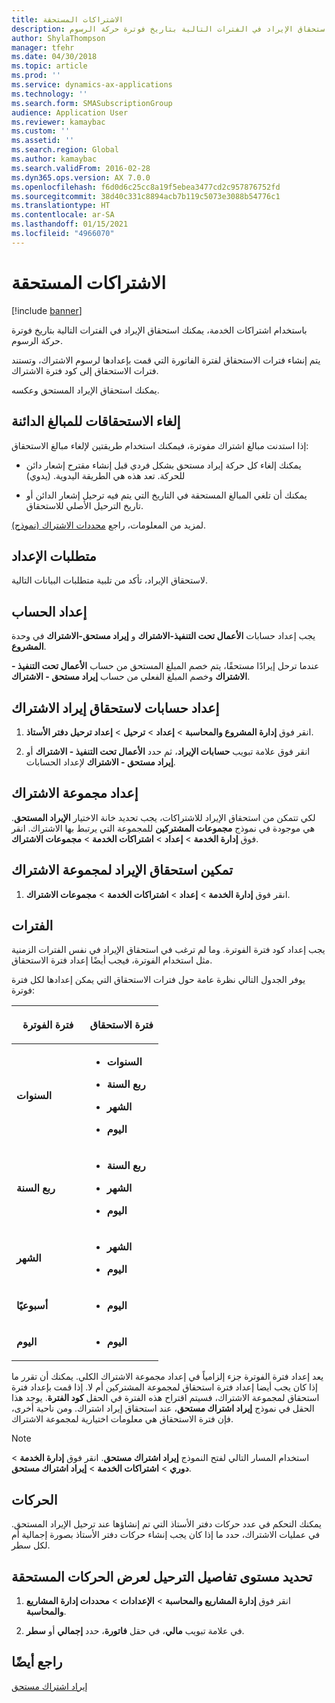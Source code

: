```yaml
---
title: الاشتراكات المستحقة
description: باستخدام اشتراكات الخدمة، يمكنك استحقاق الإيراد في الفترات التالية بتاريخ فوترة حركة الرسوم.
author: ShylaThompson
manager: tfehr
ms.date: 04/30/2018
ms.topic: article
ms.prod: ''
ms.service: dynamics-ax-applications
ms.technology: ''
ms.search.form: SMASubscriptionGroup
audience: Application User
ms.reviewer: kamaybac
ms.custom: ''
ms.assetid: ''
ms.search.region: Global
ms.author: kamaybac
ms.search.validFrom: 2016-02-28
ms.dyn365.ops.version: AX 7.0.0
ms.openlocfilehash: f6d0d6c25cc8a19f5ebea3477cd2c957876752fd
ms.sourcegitcommit: 38d40c331c8894acb7b119c5073e3088b54776c1
ms.translationtype: HT
ms.contentlocale: ar-SA
ms.lasthandoff: 01/15/2021
ms.locfileid: "4966070"
---
```

# <a name="accruing-subscriptions"></a>الاشتراكات المستحقة 

[!include [banner](../includes/banner.md)]


باستخدام اشتراكات الخدمة، يمكنك استحقاق الإيراد في الفترات التالية بتاريخ فوترة حركة الرسوم.

يتم إنشاء فترات الاستحقاق لفترة الفاتورة التي قمت بإعدادها لرسوم الاشتراك، وتستند فترات الاستحقاق إلى كود فترة الاشتراك.

يمكنك استحقاق الإيراد المستحق وعكسه.

## <a name="reverse-accruals-of-credit-amounts"></a>إلغاء الاستحقاقات للمبالغ الدائنة

إذا استدنت مبالغ اشتراك مفوترة، فيمكنك استخدام طريقتين لإلغاء مبالغ الاستحقاق:

  - يمكنك إلغاء كل حركة إيراد مستحق بشكل فردي قبل إنشاء مقترح إشعار دائن للحركة. تعد هذه هي الطريقة اليدوية. (يدوي)

  - يمكنك أن تلغي المبالغ المستحقة في التاريخ التي يتم فيه ترحيل إشعار الدائن أو تاريخ الترحيل الأصلي للاستحقاق.

لمزيد من المعلومات، راجع [محددات الاشتراك (نموذج)](https://technet.microsoft.com/library/aa619615.aspx).

## <a name="setup-requirements"></a>متطلبات الإعداد

لاستحقاق الإيراد، تأكد من تلبية متطلبات البيانات التالية.

## <a name="account-setup"></a>إعداد الحساب

يجب إعداد حسابات **الأعمال تحت التنفيذ-الاشتراك** و **إيراد مستحق-الاشتراك** في وحدة **المشروع**.

عندما ترحل إيرادًا مستحقًا، يتم خصم المبلغ المستحق من حساب **الأعمال تحت التنفيذ - الاشتراك** وخصم المبلغ الفعلي من حساب **إيراد مستحق - الاشتراك**.

## <a name="set-up-accounts-for-accrual-of-subscription-revenue"></a>إعداد حسابات لاستحقاق إيراد الاشتراك

1.  انقر فوق **إدارة المشروع‬ والمحاسبة** \> **إعداد** \> **ترحيل** \> **إعداد ترحيل دفتر الأستاذ**.

2.  انقر فوق علامة تبويب **حسابات الإيراد**، ثم حدد **الأعمال تحت التنفيذ - الاشتراك** أو **إيراد مستحق - الاشتراك** لإعداد الحسابات.

## <a name="subscription-group-setup"></a>إعداد مجموعة الاشتراك

لكي تتمكن من استحقاق الإيراد للاشتراكات، يجب تحديد خانة الاختيار **الإيراد المستحق**. هي موجودة في نموذج **مجموعات المشتركين** للمجموعة التي يرتبط بها الاشتراك. انقر فوق **إدارة الخدمة** \> **إعداد** \> **اشتراكات الخدمة** \> **مجموعات الاشتراك**.

## <a name="enable-revenue-accrual-on-a-subscription-group"></a>تمكين استحقاق الإيراد لمجموعة الاشتراك

1.  انقر فوق **إدارة الخدمة** \> **إعداد** \> **اشتراكات الخدمة** \> **مجموعات الاشتراك**.

## <a name="periods"></a>الفترات

يجب إعداد كود فترة الفوترة. وما لم ترغب في استحقاق الإيراد في نفس الفترات الزمنية مثل استخدام الفوترة، فيجب أيضًا إعداد فترة الاستحقاق.

يوفر الجدول التالي نظرة عامة حول فترات الاستحقاق التي يمكن إعدادها لكل فترة فوترة:

<table>
<colgroup>
<col style="width: 50%" />
<col style="width: 50%" />
</colgroup>
<thead>
<tr class="header">
<th><p>فترة الفوترة</p></th>
<th><p>فترة الاستحقاق</p></th>
</tr>
</thead>
<tbody>
<tr class="odd">
<td><p><strong>السنوات</strong></p></td>
<td><ul>
<li><p><strong>السنوات</strong></p></li>
<li><p><strong>ربع السنة</strong></p></li>
<li><p><strong>الشهر</strong></p></li>
<li><p><strong>اليوم</strong></p></li>
</ul></td>
</tr>
<tr class="even">
<td><p><strong>ربع السنة</strong></p></td>
<td><ul>
<li><p><strong>ربع السنة</strong></p></li>
<li><p><strong>الشهر</strong></p></li>
<li><p><strong>اليوم</strong></p></li>
</ul></td>
</tr>
<tr class="odd">
<td><p><strong>الشهر</strong></p></td>
<td><ul>
<li><p><strong>الشهر</strong></p></li>
<li><p><strong>اليوم</strong></p></li>
</ul></td>
</tr>
<tr class="even">
<td><p><strong>أسبوعيًا</strong></p></td>
<td><ul>
<li><p><strong>اليوم</strong></p></li>
</ul></td>
</tr>
<tr class="odd">
<td><p><strong>اليوم</strong></p></td>
<td><ul>
<li><p><strong>اليوم</strong></p></li>
</ul></td>
</tr>
</tbody>
</table>

يعد إعداد فترة الفوترة جزء إلزامياً في إعداد مجموعة الاشتراك الكلي. يمكنك أن تقرر ما إذا كان يجب أيضا إعداد فترة استحقاق لمجموعة المشتركين أم لا. إذا قمت بإعداد فترة استحقاق لمجموعة الاشتراك، فسيتم اقتراح هذه الفترة في الحقل **كود الفترة**. يوجد هذا الحقل في نموذج **إيراد اشتراك مستحق**، عند استحقاق إيراد اشتراك. ومن ناحية أخرى، فإن فترة الاستحقاق هي معلومات اختيارية لمجموعة الاشتراك.


> [!NOTE]
> <P>استخدام المسار التالي لفتح النموذج <STRONG>إيراد اشتراك مستحق</STRONG>. انقر فوق <STRONG>إدارة الخدمة</STRONG> &gt; <STRONG>دوري</STRONG> &gt; <STRONG>اشتراكات الخدمة</STRONG> &gt; <STRONG>إيراد اشتراك مستحق</STRONG>.</P>


## <a name="transactions"></a>الحركات

يمكنك التحكم في عدد حركات دفتر الأستاذ التي تم إنشاؤها عند ترحيل الإيراد المستحق. في عمليات الاشتراك، حدد ما إذا كان يجب إنشاء حركات دفتر الأستاذ بصورة إجمالية أم لكل سطر.

## <a name="specify-the-level-of-posting-details-to-display-for-accrued-transactions"></a>تحديد مستوى تفاصيل الترحيل لعرض الحركات المستحقة

1.  انقر فوق **إدارة المشاريع‬ والمحاسبة** \> **الإعدادات** \> **محددات إدارة المشاريع‬ والمحاسبة**.

2.  في علامة تبويب **مالي**، في حقل **فاتورة**، حدد **إجمالي** أو **سطر**.


## <a name="see-also"></a>راجع أيضًا

[إيراد اشتراك مستحق](accrue-subscription-revenue.md)

  


